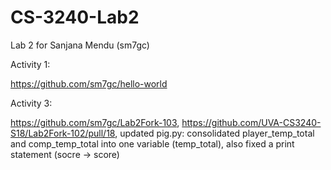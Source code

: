 # CS-3240-Lab2
Lab 2 for Sanjana Mendu (sm7gc)

Activity 1: 

https://github.com/sm7gc/hello-world

Activity 3: 

https://github.com/sm7gc/Lab2Fork-103, https://github.com/UVA-CS3240-S18/Lab2Fork-102/pull/18, updated pig.py: consolidated player_temp_total and comp_temp_total into one variable (temp_total), also fixed a print statement (socre -> score)
